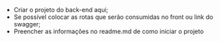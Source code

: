 - Criar o projeto do back-end aqui;
- Se possível colocar as rotas que serão consumidas no front ou link do swagger;
- Preencher as informações no readme.md de como iniciar o projeto